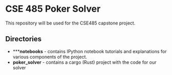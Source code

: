 # CSE 485 Poker Solver

This repository will be used for the CSE485 capstone project.

## Directories

 - *****notebooks** - contains IPython notebook tutorials and explanations for various components of the project.
 - **poker_solver** - contains a cargo (Rust) project with the code for our solver
